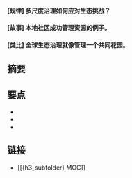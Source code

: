 #### [规律] 多尺度治理如何应对生态挑战？


#### [故事] 本地社区成功管理资源的例子。


#### [类比] 全球生态治理就像管理一个共同花园。


## 摘要


## 要点

- 
- 
- 

## 链接

- [[{h3_subfolder} MOC]]
